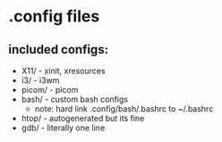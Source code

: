# .config files
## included configs:
- X11/ - xinit, xresources
- i3/ - i3wm
- picom/ - picom
- bash/ - custom bash configs
  - note: hard link .config/bash/.bashrc to ~/.bashrc
- htop/ - autogenerated but its fine
- gdb/ - literally one line
